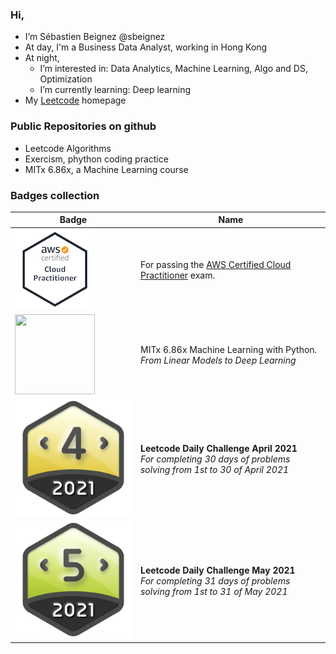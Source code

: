 ### Hi,
- I’m Sébastien Beignez @sbeignez
- At day, I'm a Business Data Analyst, working in Hong Kong
- At night,
  * I’m interested in: Data Analytics, Machine Learning, Algo and DS, Optimization
  * I’m currently learning: Deep learning
- My [Leetcode](https://leetcode.com/bastienbz/) homepage


### Public Repositories on github

* Leetcode Algorithms 
* Exercism, phython coding practice
* MITx 6.86x, a Machine Learning course


### Badges collection 

Badge | Name
-- | --
![AWS](/img/AWS-Certified-Cloud-Practitioner.128x128.png) | For passing the [AWS Certified Cloud Practitioner](https://www.credly.com/badges/1cd2a747-1890-4a9f-8185-a784010b5597) exam.
<img src="https://user-images.githubusercontent.com/7813082/137624195-2ce519d7-252f-49e0-81ce-78105de7dd80.png" width="128" height="128"> | MITx 6.86x Machine Learning with Python. <br/>*From Linear Models to Deep Learning*
![Leetcode-2021-4](/img/dcc-2021-4.png) | **Leetcode Daily Challenge April 2021**<br/> *For completing 30 days of problems solving from 1st to 30 of April 2021*
![Leetcode-2021-5](/img/dcc-2021-5.png) | **Leetcode Daily Challenge May 2021**<br/> *For completing 31 days of problems solving from 1st to 31 of May 2021*

